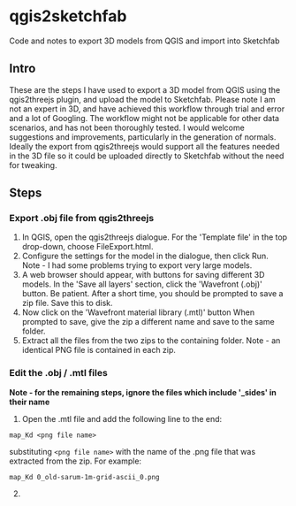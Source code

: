 # qgis2sketchfab
Code and notes to export 3D models from QGIS and import into Sketchfab

## Intro
These are the steps I have used to export a 3D model from QGIS using the qgis2threejs plugin, and upload the model to Sketchfab.  Please note I am not an expert in 3D, and have achieved this workflow through trial and error and a lot of Googling.  The workflow might not be applicable for other data scenarios, and has not been thoroughly tested.  I would welcome suggestions and improvements, particularly in the generation of normals.  Ideally the export from qgis2threejs would support all the features needed in the 3D file so it could be uploaded directly to Sketchfab without the need for tweaking.

## Steps
### Export .obj file from qgis2threejs
1.  In QGIS, open the qgis2threejs dialogue.  For the 'Template file' in the top drop-down, choose FileExport.html.
2.  Configure the settings for the model in the dialogue, then click Run.  Note - I had some problems trying to export very large models.
3.  A web browser should appear, with buttons for saving different 3D models.  In the 'Save all layers' section, click the 'Wavefront (.obj)' button.  Be patient.  After a short time, you should be prompted to save a zip file.  Save this to disk.
4.  Now click on the 'Wavefront material library (.mtl)' button  When prompted to save, give the zip a different name and save to the same folder.
5.  Extract all the files from the two zips to the containing folder.  Note - an identical PNG file is contained in each zip.

### Edit the .obj / .mtl files
**Note - for the remaining steps, ignore the files which include '\_sides' in their name**

1.  Open the .mtl file and add the following line to the end:

   `map_Kd <png file name>`

   substituting `<png file name>` with the name of the .png file that was extracted from the zip.  For example:

   `map_Kd 0_old-sarum-1m-grid-ascii_0.png`

2.  

